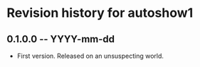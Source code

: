# Revision history for autoshow1

## 0.1.0.0 -- YYYY-mm-dd

* First version. Released on an unsuspecting world.
